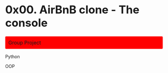 <h1 style="font-size: 35px;">0x00. AirBnB clone - The console</h1>
<div>
<p style="font-size: 16px; padding: 10px; background: red; border-radius: 3px;">Group Project</p>
<p>Python</p>
<p>OOP</p>
</div>
